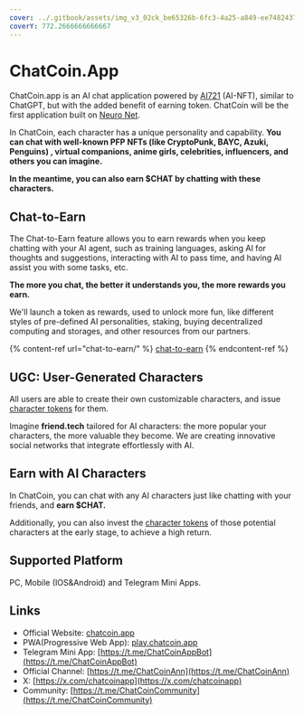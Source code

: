 ```yaml
---
cover: ../.gitbook/assets/img_v3_02ck_be65326b-6fc3-4a25-a849-ee748243712g.png
coverY: 772.2666666666667
---
```


# ChatCoin.App

ChatCoin.app is an AI chat application powered by [AI721](../de-ai-agent/ai721.md) (AI-NFT), similar to ChatGPT, but with the added benefit of earning token. ChatCoin will be the first application built on [Neuro Net](../neuro-net/).

In ChatCoin, each character has a unique personality and capability. **You can chat with well-known PFP NFTs (like CryptoPunk, BAYC, Azuki, Penguins) , virtual companions, anime girls, celebrities, influencers, and others you can imagine.**&#x20;

**In the meantime, you can also earn $CHAT by chatting with these characters.**

## Chat-to-Earn

The Chat-to-Earn feature allows you to earn rewards when you keep chatting with your AI agent, such as training languages, asking AI for thoughts and suggestions, interacting with AI to pass time, and having AI assist you with some tasks, etc.

**The more you chat, the better it understands you, the more rewards you earn.**

We'll launch a token as rewards, used to unlock more fun, like different styles of pre-defined AI personalities, staking, buying decentralized computing and storages, and other resources from our partners.

{% content-ref url="chat-to-earn/" %}
[chat-to-earn](chat-to-earn/)
{% endcontent-ref %}

## UGC: User-Generated Characters

All users are able to create their own customizable characters, and issue [character tokens](character/character-token-ct.md) for them.&#x20;

Imagine **friend.tech** tailored for AI characters: the more popular your characters, the more valuable they become. We are creating innovative social networks that integrate effortlessly with AI.

## Earn with AI Characters

In ChatCoin, you can chat with any AI characters just like chatting with your friends, and **earn $CHAT.**&#x20;

Additionally, you can also invest the [character tokens](character/character-token-ct.md) of those potential characters at the early stage, to achieve a high return.&#x20;

## Supported Platform

PC, Mobile (IOS\&Android) and Telegram Mini Apps.

## Links

* Official Website: [chatcoin.app](https://chatcoin.app)
* PWA(Progressive Web App): [play.chatcoin.app](https://play.chatcoin.app)
* Telegram Mini App: [https://t.me/ChatCoinAppBot](https://t.me/ChatCoinAppBot)
* Official Channel: [https://t.me/ChatCoinAnn](https://t.me/ChatCoinAnn)
* X: [https://x.com/chatcoinapp](https://x.com/chatcoinapp)
* Community:  [https://t.me/ChatCoinCommunity](https://t.me/ChatCoinCommunity)
